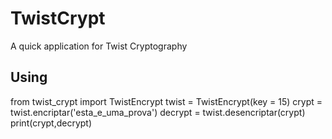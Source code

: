 # TwistCrypt
A quick application for Twist Cryptography

## Using
from twist_crypt import TwistEncrypt
twist = TwistEncrypt(key = 15)
crypt = twist.encriptar('esta_e_uma_prova')
decrypt = twist.desencriptar(crypt)
print(crypt,decrypt)